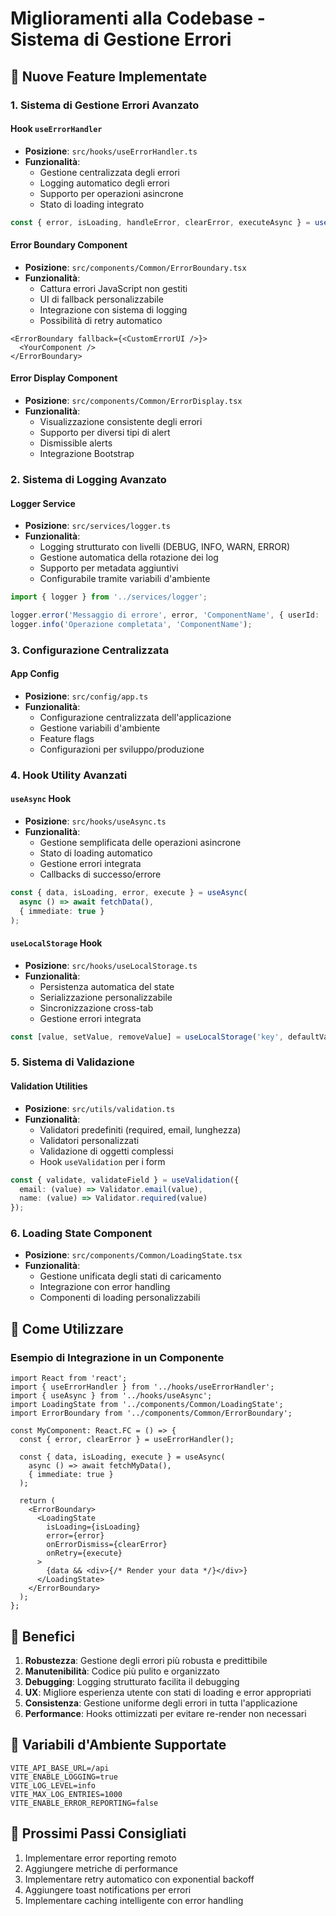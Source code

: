 # Miglioramenti alla Codebase - Sistema di Gestione Errori

## 🚀 Nuove Feature Implementate

### 1. Sistema di Gestione Errori Avanzato

#### Hook `useErrorHandler`
- **Posizione**: `src/hooks/useErrorHandler.ts`
- **Funzionalità**:
  - Gestione centralizzata degli errori
  - Logging automatico degli errori
  - Supporto per operazioni asincrone
  - Stato di loading integrato

```typescript
const { error, isLoading, handleError, clearError, executeAsync } = useErrorHandler();
```

#### Error Boundary Component
- **Posizione**: `src/components/Common/ErrorBoundary.tsx`
- **Funzionalità**:
  - Cattura errori JavaScript non gestiti
  - UI di fallback personalizzabile
  - Integrazione con sistema di logging
  - Possibilità di retry automatico

```tsx
<ErrorBoundary fallback={<CustomErrorUI />}>
  <YourComponent />
</ErrorBoundary>
```

#### Error Display Component
- **Posizione**: `src/components/Common/ErrorDisplay.tsx`
- **Funzionalità**:
  - Visualizzazione consistente degli errori
  - Supporto per diversi tipi di alert
  - Dismissible alerts
  - Integrazione Bootstrap

### 2. Sistema di Logging Avanzato

#### Logger Service
- **Posizione**: `src/services/logger.ts`
- **Funzionalità**:
  - Logging strutturato con livelli (DEBUG, INFO, WARN, ERROR)
  - Gestione automatica della rotazione dei log
  - Supporto per metadata aggiuntivi
  - Configurabile tramite variabili d'ambiente

```typescript
import { logger } from '../services/logger';

logger.error('Messaggio di errore', error, 'ComponentName', { userId: '123' });
logger.info('Operazione completata', 'ComponentName');
```

### 3. Configurazione Centralizzata

#### App Config
- **Posizione**: `src/config/app.ts`
- **Funzionalità**:
  - Configurazione centralizzata dell'applicazione
  - Gestione variabili d'ambiente
  - Feature flags
  - Configurazioni per sviluppo/produzione

### 4. Hook Utility Avanzati

#### `useAsync` Hook
- **Posizione**: `src/hooks/useAsync.ts`
- **Funzionalità**:
  - Gestione semplificata delle operazioni asincrone
  - Stato di loading automatico
  - Gestione errori integrata
  - Callbacks di successo/errore

```typescript
const { data, isLoading, error, execute } = useAsync(
  async () => await fetchData(),
  { immediate: true }
);
```

#### `useLocalStorage` Hook
- **Posizione**: `src/hooks/useLocalStorage.ts`
- **Funzionalità**:
  - Persistenza automatica del state
  - Serializzazione personalizzabile
  - Sincronizzazione cross-tab
  - Gestione errori integrata

```typescript
const [value, setValue, removeValue] = useLocalStorage('key', defaultValue);
```

### 5. Sistema di Validazione

#### Validation Utilities
- **Posizione**: `src/utils/validation.ts`
- **Funzionalità**:
  - Validatori predefiniti (required, email, lunghezza)
  - Validatori personalizzati
  - Validazione di oggetti complessi
  - Hook `useValidation` per i form

```typescript
const { validate, validateField } = useValidation({
  email: (value) => Validator.email(value),
  name: (value) => Validator.required(value)
});
```

### 6. Loading State Component
- **Posizione**: `src/components/Common/LoadingState.tsx`
- **Funzionalità**:
  - Gestione unificata degli stati di caricamento
  - Integrazione con error handling
  - Componenti di loading personalizzabili

## 🔧 Come Utilizzare

### Esempio di Integrazione in un Componente

```tsx
import React from 'react';
import { useErrorHandler } from '../hooks/useErrorHandler';
import { useAsync } from '../hooks/useAsync';
import LoadingState from '../components/Common/LoadingState';
import ErrorBoundary from '../components/Common/ErrorBoundary';

const MyComponent: React.FC = () => {
  const { error, clearError } = useErrorHandler();
  
  const { data, isLoading, execute } = useAsync(
    async () => await fetchMyData(),
    { immediate: true }
  );

  return (
    <ErrorBoundary>
      <LoadingState
        isLoading={isLoading}
        error={error}
        onErrorDismiss={clearError}
        onRetry={execute}
      >
        {data && <div>{/* Render your data */}</div>}
      </LoadingState>
    </ErrorBoundary>
  );
};
```

## 🌟 Benefici

1. **Robustezza**: Gestione degli errori più robusta e predittibile
2. **Manutenibilità**: Codice più pulito e organizzato
3. **Debugging**: Logging strutturato facilita il debugging
4. **UX**: Migliore esperienza utente con stati di loading e error appropriati
5. **Consistenza**: Gestione uniforme degli errori in tutta l'applicazione
6. **Performance**: Hooks ottimizzati per evitare re-render non necessari

## 📝 Variabili d'Ambiente Supportate

```env
VITE_API_BASE_URL=/api
VITE_ENABLE_LOGGING=true
VITE_LOG_LEVEL=info
VITE_MAX_LOG_ENTRIES=1000
VITE_ENABLE_ERROR_REPORTING=false
```

## 🚀 Prossimi Passi Consigliati

1. Implementare error reporting remoto
2. Aggiungere metriche di performance
3. Implementare retry automatico con exponential backoff
4. Aggiungere toast notifications per errori
5. Implementare caching intelligente con error handling
